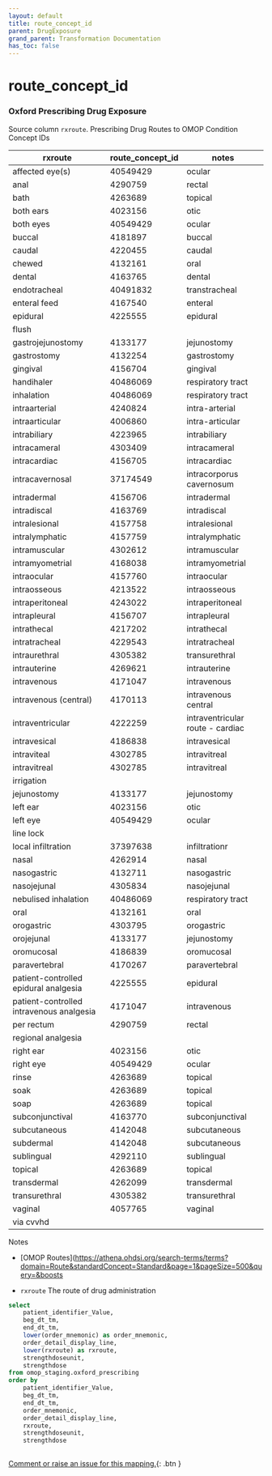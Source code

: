 ```yaml
---
layout: default
title: route_concept_id
parent: DrugExposure
grand_parent: Transformation Documentation
has_toc: false
---
```

# route_concept_id
### Oxford Prescribing Drug Exposure
Source column  `rxroute`.
Prescribing Drug Routes to OMOP Condition Concept IDs


|rxroute|route_concept_id|notes|
|------|-----|-----|
|affected eye(s)|40549429|ocular|
|anal|4290759|rectal|
|bath|4263689|topical|
|both ears|4023156|otic|
|both eyes|40549429|ocular|
|buccal|4181897|buccal|
|caudal|4220455|caudal|
|chewed|4132161|oral|
|dental|4163765|dental|
|endotracheal|40491832|transtracheal|
|enteral feed|4167540|enteral|
|epidural|4225555|epidural|
|flush|||
|gastrojejunostomy|4133177|jejunostomy|
|gastrostomy|4132254|gastrostomy|
|gingival|4156704|gingival|
|handihaler|40486069|respiratory tract|
|inhalation|40486069|respiratory tract|
|intraarterial|4240824|intra-arterial|
|intraarticular|4006860|intra-articular|
|intrabiliary|4223965|intrabiliary|
|intracameral|4303409|intracameral|
|intracardiac|4156705|intracardiac|
|intracavernosal|37174549|intracorporus cavernosum|
|intradermal|4156706|intradermal|
|intradiscal|4163769|intradiscal|
|intralesional|4157758|intralesional|
|intralymphatic|4157759|intralymphatic|
|intramuscular|4302612|intramuscular|
|intramyometrial|4168038|intramyometrial|
|intraocular|4157760|intraocular|
|intraosseous|4213522|intraosseous|
|intraperitoneal|4243022|intraperitoneal|
|intrapleural|4156707|intrapleural|
|intrathecal|4217202|intrathecal|
|intratracheal|4229543|intratracheal|
|intraurethral|4305382|transurethral|
|intrauterine|4269621|intrauterine|
|intravenous|4171047|intravenous|
|intravenous (central)|4170113|intravenous central|
|intraventricular|4222259|intraventricular route - cardiac|
|intravesical|4186838|intravesical|
|intraviteal|4302785|intravitreal|
|intravitreal|4302785|intravitreal|
|irrigation|||
|jejunostomy|4133177|jejunostomy|
|left ear|4023156|otic|
|left eye|40549429|ocular|
|line lock|||
|local infiltration|37397638|infiltrationr|
|nasal|4262914|nasal|
|nasogastric|4132711|nasogastric|
|nasojejunal|4305834|nasojejunal|
|nebulised inhalation|40486069|respiratory tract|
|oral|4132161|oral|
|orogastric|4303795|orogastric|
|orojejunal|4133177|jejunostomy|
|oromucosal|4186839|oromucosal|
|paravertebral|4170267|paravertebral|
|patient-controlled epidural analgesia|4225555|epidural|
|patient-controlled intravenous analgesia|4171047|intravenous|
|per rectum|4290759|rectal|
|regional analgesia|||
|right ear|4023156|otic|
|right eye|40549429|ocular|
|rinse|4263689|topical|
|soak|4263689|topical|
|soap|4263689|topical|
|subconjunctival|4163770|subconjunctival|
|subcutaneous|4142048|subcutaneous|
|subdermal|4142048|subcutaneous|
|sublingual|4292110|sublingual|
|topical|4263689|topical|
|transdermal|4262099|transdermal|
|transurethral|4305382|transurethral|
|vaginal|4057765|vaginal|
|via cvvhd|||

Notes
* [OMOP Routes](https://athena.ohdsi.org/search-terms/terms?domain=Route&standardConcept=Standard&page=1&pageSize=500&query=&boosts

* `rxroute` The route of drug administration 

```sql
select
	patient_identifier_Value,
	beg_dt_tm,
	end_dt_tm,
	lower(order_mnemonic) as order_mnemonic,
	order_detail_display_line,
	lower(rxroute) as rxroute,
	strengthdoseunit,
	strengthdose
from omop_staging.oxford_prescribing
order by
	patient_identifier_Value,
	beg_dt_tm,
	end_dt_tm,
	order_mnemonic,
	order_detail_display_line,
	rxroute,
	strengthdoseunit,
	strengthdose
	
```


[Comment or raise an issue for this mapping.](https://github.com/answerdigital/oxford-omop-data-mapper/issues/new?title=OMOP%20DrugExposure%20table%20route_concept_id%20field%20Oxford%20Prescribing%20Drug%20Exposure%20mapping){: .btn }
